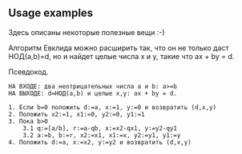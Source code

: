 Usage examples
--------------

Здесь описаны некоторые полезные вещи :-)


Алгоритм Евклида можно расширить так, что он не только даст НОД(a,b)=d, но и найдет целые числа x и y, такие что ax + by = d.

Псевдокод.

```
НА ВХОДЕ: два неотрицательных числа a и b: a>=b
НА ВЫХОДЕ: d=НОД(a,b) и целые x,y: ax + by = d.

1. Если b=0 положить d:=a, x:=1, y:=0 и возвратить (d,x,y)
2. Положить x2:=1, x1:=0, y2:=0, y1:=1
3. Пока b>0
    3.1 q:=[a/b], r:=a-qb, x:=x2-qx1, y:=y2-qy1
    3.2 a:=b, b:=r, x2:=x1, x1:=x, y2:=y1, y1:=y
4. Положить d:=a, x:=x2, y:=y2 и возвратить (d,x,y)
```

